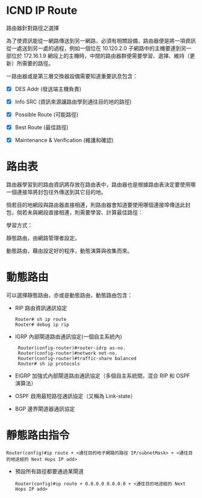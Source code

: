 # ICND IP Route
路由器針對路徑之選擇

為了使資訊能從一網路傳送到另一網路，必須有相關設備，路由器便是將一項資訊從一處送到另一處的過程，例如一個位在 10.120.2.0 子網路中的主機要連到另一部位於 172.16.1.9 網段上的主機時，中間的路由器群便需要學習、選擇、維持（更新）所需要的路徑。


一路由器或是第三層交換器設備需要知道重要訊息包含：

- [x] DES Addr (發送端主機負責)

- [x] Info SRC (資訊來源讓路由學到通往目的地的路徑)

- [x] Possible Route (可能路徑)

- [x] Best Route (最佳路徑)

- [x] Maintenance & Verification (維護和確認)

# 路由表

路由器學習到的路由資訊將存放在路由表中，路由器也是根據路由表決定要使用哪一個連接埠將封包往外傳送到其它目的地。

倘若目的地網段與路由器直接相連，則路由器會知道要使用哪個連接埠傳送此封包，倘若未與網段直接相連，則需要學習、計算最佳路徑：

學習方式：

靜態路由，由網路管理者設定。

動態路由，藉由設定好的程序，動態演算與收集而來。

# 動態路由

可以選擇靜態路由，亦或是動態路由，動態路由包含：

* RIP 路由資訊通訊協定

      Router# sh ip route
      Router# debug ip rip
      

* IGRP 內部閘道路由通訊協定(一個自主系統內)

       Router(config-router)#router-idrp as-no.
       Router(config-router)#network net-no.
       Router(config-router)#traffic-share balanced
       Router# sh ip protocols

* EIGRP 加強式內部閘道路由通訊協定（多個自主系統間，混合 RIP 和 OSPF 演算法）

* OSPF 啟用最短路徑通訊協定（又稱為 Link-state）

* BGP 邊界閘道器通訊協定

# 靜態路由指令

    Router(config)#ip route + <通往目的地子網路的路徑 IP/subnetMask> + <通往目的地途經的 Next Hops IP add>
    
* 預設所有路徑都要通過某閘道

      Router(config)#ip route + 0.0.0.0 0.0.0.0 + <通往目的地途經的 Next Hops IP add>




